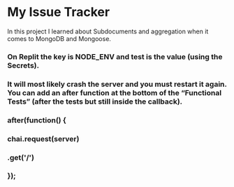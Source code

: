 # My Issue Tracker

In this project I learned about Subdocuments and aggregation when it comes to MongoDB and Mongoose.
### On Replit the key is NODE_ENV and test is the value (using the Secrets).
### It will most likely crash the server and you must restart it again. You can add an after function at the bottom of the “Functional Tests” (after the tests but still inside the callback).
### after(function() {
### chai.request(server)
### .get('/')
### });
